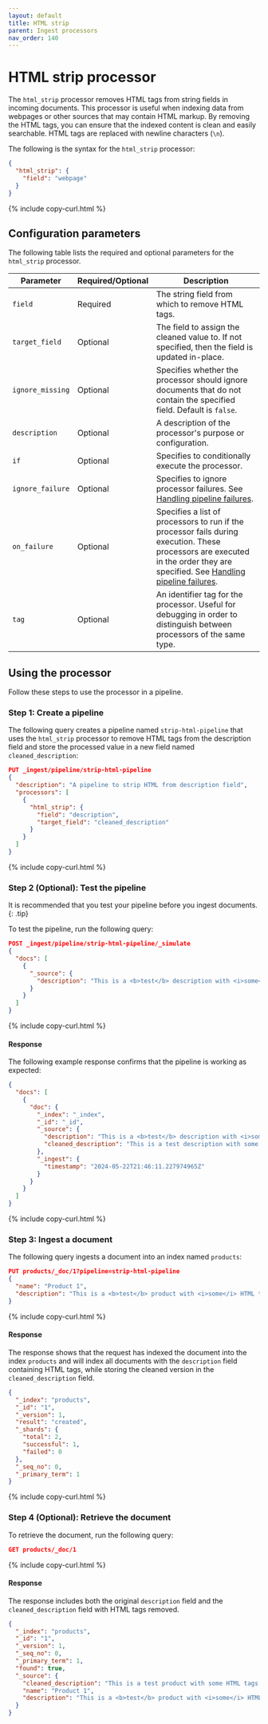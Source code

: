 ```yaml
---
layout: default
title: HTML strip
parent: Ingest processors
nav_order: 140
---
```


# HTML strip processor

The `html_strip` processor removes HTML tags from string fields in incoming documents. This processor is useful when indexing data from webpages or other sources that may contain HTML markup. By removing the HTML tags, you can ensure that the indexed content is clean and easily searchable. HTML tags are replaced with newline characters (`\n`).

The following is the syntax for the `html_strip` processor:

```json
{  
  "html_strip": {  
    "field": "webpage"  
  }  
}  
```
{% include copy-curl.html %}

## Configuration parameters

The following table lists the required and optional parameters for the `html_strip` processor.

Parameter | Required/Optional | Description |
|-----------|-----------|-----------|
`field` | Required | The string field from which to remove HTML tags.
`target_field` | Optional | The field to assign the cleaned value to. If not specified, then the field is updated in-place.
`ignore_missing` | Optional | Specifies whether the processor should ignore documents that do not contain the specified field. Default is `false`.
`description` | Optional | A description of the processor's purpose or configuration.
`if` | Optional | Specifies to conditionally execute the processor.
`ignore_failure` | Optional | Specifies to ignore processor failures. See [Handling pipeline failures]({{site.url}}{{site.baseurl}}/ingest-pipelines/pipeline-failures/).
`on_failure` | Optional | Specifies a list of processors to run if the processor fails during execution. These processors are executed in the order they are specified. See [Handling pipeline failures]({{site.url}}{{site.baseurl}}/ingest-pipelines/pipeline-failures/).
`tag` | Optional | An identifier tag for the processor. Useful for debugging in order to distinguish between processors of the same type.

## Using the processor

Follow these steps to use the processor in a pipeline.

### Step 1: Create a pipeline

The following query creates a pipeline named `strip-html-pipeline` that uses the `html_strip` processor to remove HTML tags from the description field and store the processed value in a new field named `cleaned_description`:

```json
PUT _ingest/pipeline/strip-html-pipeline
{
  "description": "A pipeline to strip HTML from description field",
  "processors": [
    {
      "html_strip": {
        "field": "description",
        "target_field": "cleaned_description"
      }
    }
  ]
}
```
{% include copy-curl.html %}

### Step 2 (Optional): Test the pipeline

It is recommended that you test your pipeline before you ingest documents.
{: .tip}

To test the pipeline, run the following query:

```json
POST _ingest/pipeline/strip-html-pipeline/_simulate
{
  "docs": [
    {
      "_source": {
        "description": "This is a <b>test</b> description with <i>some</i> HTML tags."
      }
    }
  ]
}
```
{% include copy-curl.html %}

#### Response

The following example response confirms that the pipeline is working as expected:

```json
{
  "docs": [
    {
      "doc": {
        "_index": "_index",
        "_id": "_id",
        "_source": {
          "description": "This is a <b>test</b> description with <i>some</i> HTML tags.",
          "cleaned_description": "This is a test description with some HTML tags."
        },
        "_ingest": {
          "timestamp": "2024-05-22T21:46:11.227974965Z"
        }
      }
    }
  ]
}
```
{% include copy-curl.html %}

### Step 3: Ingest a document 

The following query ingests a document into an index named `products`:

```json
PUT products/_doc/1?pipeline=strip-html-pipeline
{
  "name": "Product 1",
  "description": "This is a <b>test</b> product with <i>some</i> HTML tags."
}
```
{% include copy-curl.html %}

#### Response

The response shows that the request has indexed the document into the index `products` and will index all documents with the `description` field containing HTML tags, while storing the cleaned version in the `cleaned_description` field.

```json
{
  "_index": "products",
  "_id": "1",
  "_version": 1,
  "result": "created",
  "_shards": {
    "total": 2,
    "successful": 1,
    "failed": 0
  },
  "_seq_no": 0,
  "_primary_term": 1
}
```
{% include copy-curl.html %}

### Step 4 (Optional): Retrieve the document

To retrieve the document, run the following query:

```json
GET products/_doc/1
```
{% include copy-curl.html %}

#### Response

The response includes both the original `description` field and the `cleaned_description` field with HTML tags removed.

```json
{
  "_index": "products",
  "_id": "1",
  "_version": 1,
  "_seq_no": 0,
  "_primary_term": 1,
  "found": true,
  "_source": {
    "cleaned_description": "This is a test product with some HTML tags.",
    "name": "Product 1",
    "description": "This is a <b>test</b> product with <i>some</i> HTML tags."
  }
}
```